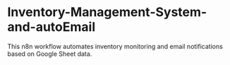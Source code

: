# Inventory-Management-System-and-autoEmail
This n8n workflow automates inventory monitoring and email notifications based on Google Sheet data.
